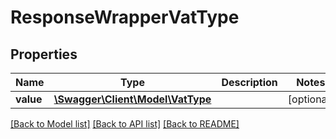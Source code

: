 # ResponseWrapperVatType

## Properties
Name | Type | Description | Notes
------------ | ------------- | ------------- | -------------
**value** | [**\Swagger\Client\Model\VatType**](VatType.md) |  | [optional] 

[[Back to Model list]](../../README.md#documentation-for-models) [[Back to API list]](../../README.md#documentation-for-api-endpoints) [[Back to README]](../../README.md)

